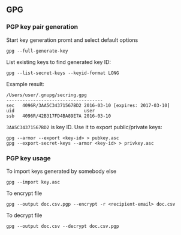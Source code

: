 ## GPG

### PGP key pair generation
Start key generation promt and select default options
```
gpg --full-generate-key
```

List existing keys to find generated key ID:
```
gpg --list-secret-keys --keyid-format LONG
```

Example result:
```
/Users/user/.gnupg/secring.gpg
------------------------------------
sec   4096R/3AA5C34371567BD2 2016-03-10 [expires: 2017-03-10]
uid                          user
ssb   4096R/42B317FD4BA89E7A 2016-03-10
```

`3AA5C34371567BD2` is key ID. Use it to export public/private keys:
```
gpg --armor --export <key-id> > pubkey.asc
gpg --export-secret-keys --armor <key-id> > privkey.asc
```

### PGP key usage

To import keys generated by somebody else
```
gpg --import key.asc
```

To encrypt file
```
gpg --output doc.csv.pgp --encrypt -r <recipient-email> doc.csv
```

To decrypt file
```
gpg --output doc.csv --decrypt doc.csv.pgp
```
